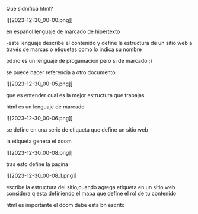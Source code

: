 
Que sidnifica html?

![[2023-12-30_00-00.png]]


en español lenguaje de marcado de hipertexto

-este lenguaje describe el contenido y define la estructura de un sitio web a través de 
marcas o etiquetas como lo indica su nombre


pd:no es un lenguaje de progamacion pero si de marcado ;)


se puede hacer referencia a otro documento


![[2023-12-30_00-05.png]]

que es entender cual es la mejor estructura que trabajas

html es un lenguaje de marcado

![[2023-12-30_00-06.png]]

se define en una serie de etiqueta que define un sitio web


la etiqueta  genera el doom

![[2023-12-30_00-08.png]]

tras esto define la pagina

![[2023-12-30_00-08_1.png]]

escribe la estructura del sitio,cuando agrega etiqueta en un sitio web  considera q esta definiendo el mapa que define el rol de tu contenido

html es importante el doom debe esta bn escrito